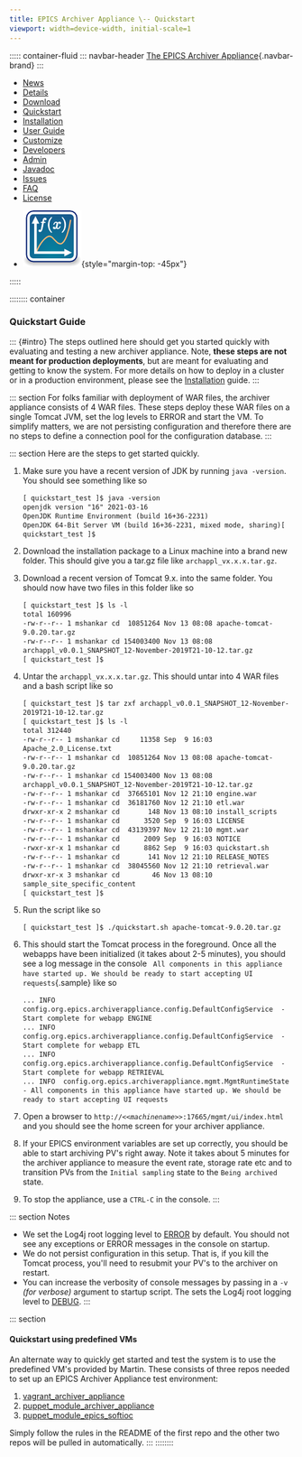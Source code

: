 ```yaml
---
title: EPICS Archiver Appliance \-- Quickstart
viewport: width=device-width, initial-scale=1
---
```


::::: container-fluid
::: navbar-header
[The EPICS Archiver Appliance](index.html){.navbar-brand}
:::

<div>

-   [News](https://github.com/slacmshankar/epicsarchiverap/wiki)
-   [Details](details.html)
-   [Download](https://github.com/slacmshankar/epicsarchiverap/releases/)
-   [Quickstart](quickstart.html)
-   [Installation](installguide.html)
-   [User Guide](userguide.html)
-   [Customize](customization.html)
-   [Developers](developersguide.html)
-   [Admin](admin.html)
-   [Javadoc](api/index.html)
-   [Issues](https://github.com/slacmshankar/epicsarchiverap/issues)
-   [FAQ](faq.html)
-   [License](license.html)

<!-- -->

-   ![](images/Icon_Mathematical_Plot.png){style="margin-top: -45px"}

</div>
:::::

:::::::: container
### Quickstart Guide

::: {#intro}
The steps outlined here should get you started quickly with evaluating
and testing a new archiver appliance. Note, **these steps are not meant
for production deployments**, but are meant for evaluating and getting
to know the system. For more details on how to deploy in a cluster or in
a production environment, please see the
[Installation](installguide.html) guide.
:::

::: section
For folks familiar with deployment of WAR files, the archiver appliance
consists of 4 WAR files. These steps deploy these WAR files on a single
Tomcat JVM, set the log levels to ERROR and start the VM. To simplify
matters, we are not persisting configuration and therefore there are no
steps to define a connection pool for the configuration database.
:::

::: section
Here are the steps to get started quickly.

1.  Make sure you have a recent version of JDK by running
    `java -version`. You should see something like so

    ``` bash_output
    [ quickstart_test ]$ java -version
    openjdk version "16" 2021-03-16
    OpenJDK Runtime Environment (build 16+36-2231)
    OpenJDK 64-Bit Server VM (build 16+36-2231, mixed mode, sharing)[ quickstart_test ]$ 
    ```

2.  Download the installation package to a Linux machine into a brand
    new folder. This should give you a tar.gz file like
    `archappl_vx.x.x.tar.gz`.

3.  Download a recent version of Tomcat 9.x. into the same folder. You
    should now have two files in this folder like so

    ``` bash_output
    [ quickstart_test ]$ ls -l
    total 160996
    -rw-r--r-- 1 mshankar cd  10851264 Nov 13 08:08 apache-tomcat-9.0.20.tar.gz
    -rw-r--r-- 1 mshankar cd 154003400 Nov 13 08:08 archappl_v0.0.1_SNAPSHOT_12-November-2019T21-10-12.tar.gz
    [ quickstart_test ]$ 
    ```

4.  Untar the `archappl_vx.x.x.tar.gz`. This should untar into 4 WAR
    files and a bash script like so

    ``` bash_output
    [ quickstart_test ]$ tar zxf archappl_v0.0.1_SNAPSHOT_12-November-2019T21-10-12.tar.gz
    [ quickstart_test ]$ ls -l
    total 312440
    -rw-r--r-- 1 mshankar cd     11358 Sep  9 16:03 Apache_2.0_License.txt
    -rw-r--r-- 1 mshankar cd  10851264 Nov 13 08:08 apache-tomcat-9.0.20.tar.gz
    -rw-r--r-- 1 mshankar cd 154003400 Nov 13 08:08 archappl_v0.0.1_SNAPSHOT_12-November-2019T21-10-12.tar.gz
    -rw-r--r-- 1 mshankar cd  37665101 Nov 12 21:10 engine.war
    -rw-r--r-- 1 mshankar cd  36181760 Nov 12 21:10 etl.war
    drwxr-xr-x 2 mshankar cd       148 Nov 13 08:10 install_scripts
    -rw-r--r-- 1 mshankar cd      3520 Sep  9 16:03 LICENSE
    -rw-r--r-- 1 mshankar cd  43139397 Nov 12 21:10 mgmt.war
    -rw-r--r-- 1 mshankar cd      2009 Sep  9 16:03 NOTICE
    -rwxr-xr-x 1 mshankar cd      8862 Sep  9 16:03 quickstart.sh
    -rw-r--r-- 1 mshankar cd       141 Nov 12 21:10 RELEASE_NOTES
    -rw-r--r-- 1 mshankar cd  38045560 Nov 12 21:10 retrieval.war
    drwxr-xr-x 3 mshankar cd        46 Nov 13 08:10 sample_site_specific_content
    [ quickstart_test ]$ 
    ```

5.  Run the script like so

    ``` bash_output
    [ quickstart_test ]$ ./quickstart.sh apache-tomcat-9.0.20.tar.gz
    ```

6.  This should start the Tomcat process in the foreground. Once all the
    webapps have been initialized (it takes about 2-5 minutes), you
    should see a log message in the console
    ` All components in this appliance have started up. We should be ready to start accepting UI requests`{.sample}
    like so

    ``` bash_output
    ... INFO  config.org.epics.archiverappliance.config.DefaultConfigService  - Start complete for webapp ENGINE
    ... INFO  config.org.epics.archiverappliance.config.DefaultConfigService  - Start complete for webapp ETL
    ... INFO  config.org.epics.archiverappliance.config.DefaultConfigService  - Start complete for webapp RETRIEVAL
    ... INFO  config.org.epics.archiverappliance.mgmt.MgmtRuntimeState  - All components in this appliance have started up. We should be ready to start accepting UI requests
    ```

7.  Open a browser to
    `http://<<`*`machinename`*`>>:17665/mgmt/ui/index.html` and you
    should see the home screen for your archiver appliance.

8.  If your EPICS environment variables are set up correctly, you should
    be able to start archiving PV\'s right away. Note it takes about 5
    minutes for the archiver appliance to measure the event rate,
    storage rate etc and to transition PVs from the `Initial sampling`
    state to the `Being archived` state.

9.  To stop the appliance, use a `CTRL-C` in the console.
:::

::: section
Notes

-   We set the Log4j root logging level to
    [ERROR](https://logging.apache.org/log4j/2.x/javadoc/log4j-api/org/apache/logging/log4j/Level.html#ERROR)
    by default. You should not see any exceptions or ERROR messages in
    the console on startup.
-   We do not persist configuration in this setup. That is, if you kill
    the Tomcat process, you\'ll need to resubmit your PV\'s to the
    archiver on restart.
-   You can increase the verbosity of console messages by passing in a
    `-v` *(for verbose)* argument to startup script. The sets the Log4j
    root logging level to
    [DEBUG](https://logging.apache.org/log4j/2.x/javadoc/log4j-api/org/apache/logging/log4j/Level.html#DEBUG).
:::

::: section
#### Quickstart using predefined VMs

An alternate way to quickly get started and test the system is to use
the predefined VM\'s provided by Martin. These consists of three repos
needed to set up an EPICS Archiver Appliance test environment:

1.  [vagrant_archiver_appliance](https://stash.nscl.msu.edu/projects/DEPLOY/repos/vagrant_archiver_appliance)
2.  [puppet_module_archiver_appliance](https://stash.nscl.msu.edu/projects/DEPLOY/repos/puppet_module_archiver_appliance)
3.  [puppet_module_epics_softioc](https://stash.nscl.msu.edu/projects/DEPLOY/repos/puppet_module_epics_softioc)

Simply follow the rules in the README of the first repo and the other
two repos will be pulled in automatically.
:::
::::::::
